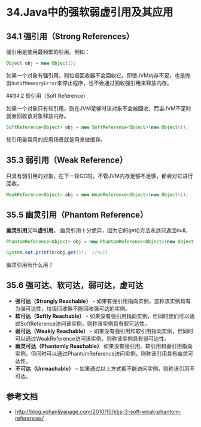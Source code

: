 # 34.Java中的强软弱虚引用及其应用

## 34.1 强引用（Strong References）

强引用是使用最频繁的引用。例如：
```Java
Object obj = new Object();
```
如果一个对象有强引用，则垃圾回收器不会回收它。即使JVM内存不足，也是抛出`OutOfMemeoryError`来停止程序，也不会通过回收强引用来释放内存。

##34.2 软引用（Soft Reference）

如果一个对象只有软引用，则在JVM足够时该对象不会被回收，而当JVM不足时就会回收该对象释放内存。

```Java
SoftReference<Object> obj = new SoftReference<Object>(new Object());
```

软引用最常用的应用场景就是用来做缓存。

## 35.3 弱引用（Weak Reference）

只具有弱引用的对象，在下一轮GC时，不管JVM内存足够不足够，都会对它进行回收。

```Java
WeakReference<Object> obj = new WeakReference<Object>(new Object());
```

## 35.5 幽灵引用（Phantom Reference）

**幽灵引用**又叫**虚引用**。 幽灵引用十分诡异，因为它的get()方法永远只返回null。

```Java
PhantomReference<Object> obj = new PhantomReference<Object>(new Object(), new ReferenceQueue<Object>());

System.out.println(obj.get());  //null
```
幽灵引用有什么用？

## 35.6 强可达、软可达，弱可达，虚可达

* **强可达（Strongly Reachable）** - 如果有强引用指向实例，这称该实例具有为强可达性，垃圾回收器不能回收强可达的实例。 
* **软可达（Softly Reachable）** - 如果没有强引用指向实例，但同时我们可以通过SoftReference访问该实例，则称该实例具有软可达性。
* **弱可达（Weakly Reachable）** - 如果没有强引用和软引用指向实例，但同时可以通过WeakReference访问该实例，则称该实例具有弱可达性。
* **幽灵可达（Phantomly Reachable）** 如果没有强引用、软引用和弱引用指向实例，但同时可以通过PhantomReference访问实例，则称该引用具有幽灵可达性。
* **不可达（Unreachable）** – 如果通过以上方式都不能访问实例，则称该引用不可达。

## 参考文档

 * http://blog.yohanliyanage.com/2010/10/ktjs-3-soft-weak-phantom-references/ 
